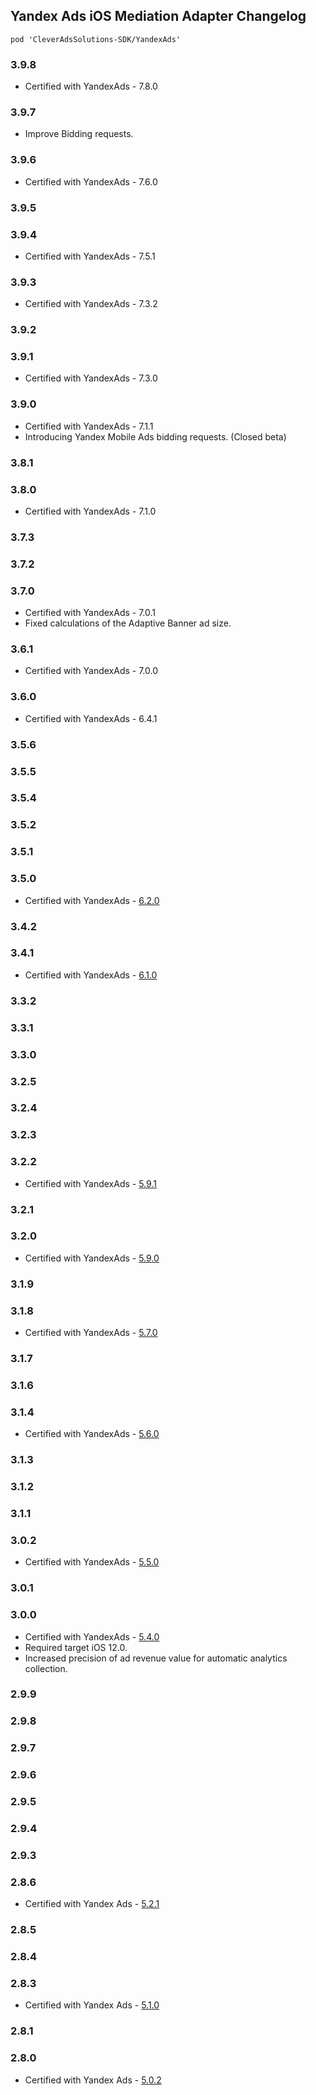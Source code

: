 ## Yandex Ads iOS Mediation Adapter Changelog
`pod 'CleverAdsSolutions-SDK/YandexAds'`

### 3.9.8
- Certified with YandexAds - 7.8.0

### 3.9.7
- Improve Bidding requests.

### 3.9.6
- Certified with YandexAds - 7.6.0

### 3.9.5

### 3.9.4
- Certified with YandexAds - 7.5.1

### 3.9.3
- Certified with YandexAds - 7.3.2

### 3.9.2

### 3.9.1
- Certified with YandexAds - 7.3.0

### 3.9.0
- Certified with YandexAds - 7.1.1
- Introducing Yandex Mobile Ads bidding requests. (Closed beta)

### 3.8.1

### 3.8.0
- Certified with YandexAds - 7.1.0

### 3.7.3

### 3.7.2

### 3.7.0
- Certified with YandexAds - 7.0.1
- Fixed calculations of the Adaptive Banner ad size. 

### 3.6.1
- Certified with YandexAds - 7.0.0

### 3.6.0
- Certified with YandexAds - 6.4.1

### 3.5.6

### 3.5.5

### 3.5.4

### 3.5.2

### 3.5.1

### 3.5.0
- Certified with YandexAds - [6.2.0](https://github.com/yandexmobile/yandex-ads-sdk-ios/blob/master/changelog/mobileads/CHANGELOG.md)

### 3.4.2

### 3.4.1
- Certified with YandexAds - [6.1.0](https://github.com/yandexmobile/yandex-ads-sdk-ios/blob/master/changelog/mobileads/CHANGELOG.md)

### 3.3.2

### 3.3.1

### 3.3.0

### 3.2.5

### 3.2.4

### 3.2.3

### 3.2.2
- Certified with YandexAds - [5.9.1](https://github.com/yandexmobile/yandex-ads-sdk-ios/blob/master/changelog/mobileads/CHANGELOG.md)

### 3.2.1

### 3.2.0
- Certified with YandexAds - [5.9.0](https://github.com/yandexmobile/yandex-ads-sdk-ios/blob/master/changelog/mobileads/CHANGELOG.md)

### 3.1.9

### 3.1.8
- Certified with YandexAds - [5.7.0](https://github.com/yandexmobile/yandex-ads-sdk-ios/blob/master/changelog/mobileads/CHANGELOG.md)

### 3.1.7

### 3.1.6

### 3.1.4
- Certified with YandexAds - [5.6.0](https://github.com/yandexmobile/yandex-ads-sdk-ios/blob/master/changelog/mobileads/CHANGELOG.md)

### 3.1.3

### 3.1.2

### 3.1.1

### 3.0.2
- Certified with YandexAds - [5.5.0](https://github.com/yandexmobile/yandex-ads-sdk-ios/blob/master/changelog/mobileads/CHANGELOG.md)

### 3.0.1

### 3.0.0
- Certified with YandexAds - [5.4.0](https://github.com/yandexmobile/yandex-ads-sdk-ios/blob/master/changelog/mobileads/CHANGELOG.md)
- Required target iOS 12.0.
- Increased precision of ad revenue value for automatic analytics collection.

### 2.9.9

### 2.9.8

### 2.9.7

### 2.9.6

### 2.9.5

### 2.9.4

### 2.9.3

### 2.8.6
- Certified with Yandex Ads - [5.2.1](https://github.com/yandexmobile/yandex-ads-sdk-ios/blob/master/changelog/mobileads/CHANGELOG.md)

### 2.8.5

### 2.8.4

### 2.8.3
- Certified with Yandex Ads - [5.1.0](https://github.com/yandexmobile/yandex-ads-sdk-ios/blob/master/changelog/mobileads/CHANGELOG.md)

### 2.8.1

### 2.8.0
- Certified with Yandex Ads - [5.0.2](https://github.com/yandexmobile/yandex-ads-sdk-ios/blob/master/changelog/mobileads/CHANGELOG.md)